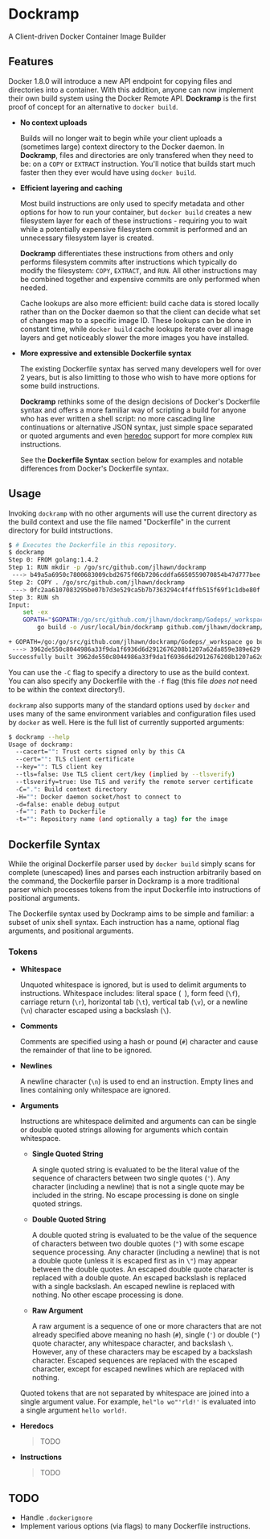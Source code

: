 # Dockramp

A Client-driven Docker Container Image Builder

## Features

Docker 1.8.0 will introduce a new API endpoint for copying files and
directories into a container. With this addition, anyone can now implement
their own build system using the Docker Remote API. **Dockramp** is the first
proof of concept for an alternative to `docker build`.

- **No context uploads**

  Builds will no longer wait to begin while your client uploads a (sometimes
  large) context directory to the Docker daemon. In **Dockramp**, files and
  directories are only transfered when they need to be: on a `COPY` or
  `EXTRACT` instruction. You'll notice that builds start much faster then they
  ever would have using `docker build`.

- **Efficient layering and caching**

  Most build instructions are only used to specify metadata and other options
  for how to run your container, but `docker build` creates a new filesystem
  layer for each of these instructions - requiring you to wait while a
  potentially expensive filesystem commit is performed and an unnecessary
  filesystem layer is created.

  **Dockramp** differentiates these instructions from others and only performs
  filesystem commits after instructions which typically do modify the
  filesystem: `COPY`, `EXTRACT`, and `RUN`. All other instructions may be
  combined together and expensive commits are only performed when needed.

  Cache lookups are also more efficient: build cache data is stored locally
  rather than on the Docker daemon so that the client can decide what set
  of changes map to a specific image ID. These lookups can be done in constant
  time, while `docker build` cache lookups iterate over all image layers and
  get noticeably slower the more images you have installed.

- **More expressive and extensible Dockerfile syntax**

  The existing Dockerfile syntax has served many developers well for over 2
  years, but is also limitting to those who wish to have more options for
  some build instructions.

  **Dockramp** rethinks some of the design decisions of Docker's Dockerfile
  syntax and offers a more familiar way of scripting a build for anyone who has
  ever written a shell script: no more cascading line continuations or
  alternative JSON syntax, just simple space separated or quoted arguments and
  even [heredoc](https://en.wikipedia.org/wiki/Here_document) support for more
  complex `RUN` instructions.

  See the **Dockerfile Syntax** section below for examples and notable
  differences from Docker's Dockerfile syntax.

## Usage

Invoking `dockramp` with no other arguments will use the current directory as
the build context and use the file named "Dockerfile" in the current directory
for build intstructions.

```bash
$ # Executes the Dockerfile in this repository.
$ dockramp 
Step 0: FROM golang:1.4.2
Step 1: RUN mkdir -p /go/src/github.com/jlhawn/dockramp
 ---> b49a5a6950c7800683009cbd2675f06b7206cddfa6650559070854b47d777bee
Step 2: COPY . /go/src/github.com/jlhawn/dockramp
 ---> 0fc2aa6107083295be07b7d3e529ca5b7b7363294c4f4ffb515f69f1c1dbe80f
Step 3: RUN sh
Input:
	set -ex
	GOPATH="$GOPATH:/go/src/github.com/jlhawn/dockramp/Godeps/_workspace" \
		go build -o /usr/local/bin/dockramp github.com/jlhawn/dockramp/cmd/dockramp

+ GOPATH=/go:/go/src/github.com/jlhawn/dockramp/Godeps/_workspace go build -o /usr/local/bin/dockramp github.com/jlhawn/dockramp/cmd/dockramp
 ---> 3962de550c8044986a33f9da1f6936d6d2912676208b1207a62da859e389e629
Successfully built 3962de550c8044986a33f9da1f6936d6d2912676208b1207a62da859e389e629
```

You can use the `-C` flag to specify a directory to use as the build context.
You can also specify any Dockerfile with the `-f` flag (this file *does not*
need to be within the context directory!).

`dockramp` also supports many of the standard options used by `docker` and uses
many of the same environment variables and configuration files used by `docker`
as well. Here is the full list of currently supported arguments:

```bash
$ dockramp --help
Usage of dockramp:
  --cacert="": Trust certs signed only by this CA
  --cert="": TLS client certificate
  --key="": TLS client key
  --tls=false: Use TLS client cert/key (implied by --tlsverify)
  --tlsverify=true: Use TLS and verify the remote server certificate
  -C=".": Build context directory
  -H="": Docker daemon socket/host to connect to
  -d=false: enable debug output
  -f="": Path to Dockerfile
  -t="": Repository name (and optionally a tag) for the image
```

## Dockerfile Syntax

While the original Dockerfile parser used by `docker build` simply scans for
complete (unescaped) lines and parses each instruction arbitrarily based on the
command, the Dockerfile parser in Dockramp is a more traditional parser which
processes tokens from the input Dockerfile into instructions of positional
arguments.

The Dockerfile syntax used by Dockramp aims to be simple and familiar: a subset
of unix shell syntax. Each instruction has a name, optional flag arguments, and
positional arguments.

### Tokens

- **Whitespace**

  Unquoted whitespace is ignored, but is used to delimit arguments to
  instructions. Whitespace includes: literal space (` `), form feed (`\f`),
  carriage return (`\r`), horizontal tab (`\t`), vertical tab (`\v`), or a
  newline (`\n`) character escaped using a backslash (`\`).

- **Comments**

  Comments are specified using a hash or pound (`#`) character and cause the
  remainder of that line to be ignored.

- **Newlines**

  A newline character (`\n`) is used to end an instruction. Empty lines and
  lines containing only whitespace are ignored.

- **Arguments**

  Instructions are whitespace delimited and arguments can can be single or
  double quoted strings allowing for arguments which contain whitespace.

  - **Single Quoted String**

    A single quoted string is evaluated to be the literal value of the sequence
    of characters between two single quotes (`'`). Any character (including a
    newline) that is not a single quote may be included in the string. No
    escape processing is done on single quoted strings.

  - **Double Quoted String**

    A double quoted string is evaluated to be the value of the sequence of
    characters between two double quotes (`"`) with some escape sequence
    processing. Any character (including a newline) that is not a double quote
    (unless it is escaped first as in `\"`) may appear between the double
    quotes. An escaped double quote character is replaced with a double quote.
    An escaped backslash is replaced with a single backslash. An escaped
    newline is replaced with nothing. No other escape processing is done.

  - **Raw Argument**

    A raw argument is a sequence of one or more characters that are not already
    specified above meaning no hash (`#`), single (`'`) or double (`"`) quote
    character, any whitespace character, and backslash `\`. However, any of
    these characters may be escaped by a backslash character. Escaped sequences
    are replaced with the escaped character, except for escaped newlines which
    are replaced with nothing.

  Quoted tokens that are not separated by whitespace are joined into a single
  argument value. For example, `hel"lo wo"'rld!'` is evaluated into a single
  argument `hello world!`.

- **Heredocs**

  > TODO

- **Instructions**

  > TODO

## TODO

- Handle `.dockerignore`
- Implement various options (via flags) to many Dockerfile instructions.
